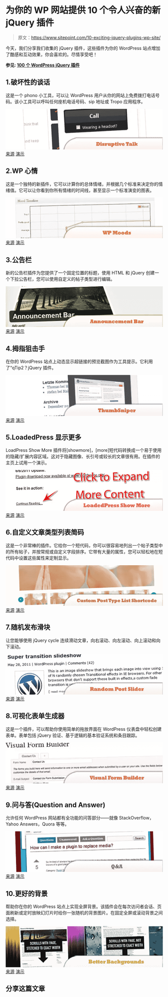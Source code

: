 # 为你的 WP 网站提供 10 个令人兴奋的新 jQuery 插件

> 原文：<https://www.sitepoint.com/10-exciting-jquery-plugins-wp-site/>

今天，我们分享我们收集的 jQuery 插件，这些插件为你的 WordPress 站点增加了酷感和互动效果，你会喜欢的。尽情享受吧！

**参见: [100 个 WordPress jQuery 插件](http://www.jquery4u.com/plugins/100-jquery-wordpress-plugins/)**

## 1.破坏性的谈话

这是一个 phono 小工具，可以让 WordPress 用户从你的网站上免费拨打电话号码。该小工具可以呼叫任何座机电话号码、sip 地址或 Tropo 应用程序。

 [![Disruptive Talk](img/30d54eebcdbd8ab693a5965437f95c9e.png)](http://wordpress.org/extend/plugins/disruptive-talk/) 
[来源](http://wordpress.org/extend/plugins/disruptive-talk/)
[演示](http://wordpress.org/extend/plugins/disruptive-talk/screenshots/)

## 2.WP 心情

这是一个独特的新插件，它可以计算你的总体情绪，并根据几个标准来决定你的情绪值。它可以让你看到你所有情绪的时间线，甚至显示一个标准演变的图表。

 [![WP Moods](img/6ce72a39c083604f4f9371e5d0b5a908.png)](http://wordpress.org/extend/plugins/wp-moods/) 
[来源](http://wordpress.org/extend/plugins/wp-moods/)
[演示](http://wordpress.org/extend/plugins/wp-moods/screenshots/)

## 3.公告栏

新的公告栏插件为您提供了一个固定位置的标题，使用 HTML 和 jQuery 创建一个下拉公告栏，您可以使用自定义的帖子类型进行编辑。

 [![Announcement Bar](img/4f959cd8418ae84c451c9d681d0fedd1.png)](http://wordpress.org/extend/plugins/announcement-bar/) 
[来源](http://wordpress.org/extend/plugins/announcement-bar/)
[演示](http://wordpress.org/extend/plugins/announcement-bar/screenshots/)

## 4.拇指狙击手

在你的 WordPress 站点上动态显示超链接的预览截图作为工具提示。它利用了“qTip2？jQuery 插件。

 [![ThumbSniper](img/b32e90b3b26024e77b76625b2fd5e386.png)](http://wordpress.org/extend/plugins/thumbsniper/) 
[来源](http://wordpress.org/extend/plugins/thumbsniper/)
[演示](http://wordpress.org/extend/plugins/thumbsniper/screenshots/)

## 5.LoadedPress 显示更多

LoadPress Show More 插件将[showmore]，[more]短代码转换成一个易于使用的隐藏/扩展内容区域。这对于隐藏图像、长引号或较长的文章很有用。在插件的主页上试用一个演示。

 [![LoadedPress Show More](img/fdb826f824cb54e05657cf37e3ef4633.png)](http://wordpress.org/extend/plugins/loadedpress-showmore/) 
[来源](http://wordpress.org/extend/plugins/loadedpress-showmore/)
[演示](http://www.loadedpress.com/2011/05/lwp-show-more-demo)

## 6.自定义文章类型列表简码

这是一个非常棒的插件。它给你一个短代码，你可以很容易地列出一个帖子类型中的所有帖子，并按常规或自定义字段排序。它带有大量的属性，您可以轻松地在短代码中设置这些属性来定制显示。

 [![Custom Post Type List Shortcode](img/ab7c05d24b16e76c328d6e16ead20270.png)](http://wordpress.org/extend/plugins/custom-post-type-list-shortcode/) 
[来源](http://wordpress.org/extend/plugins/custom-post-type-list-shortcode/)
[演示](http://wordpress.org/extend/plugins/custom-post-type-list-shortcode/screenshots/)

## 7.随机发布滑块

让您能够使用 jQuery cycle 连续滑动文章，向右滚动、向左滚动、向上滚动和向下滚动。

 [![Random Post Slider](img/6f0c142b8e554c450f264bc84e186fa0.png)](http://wordpress.org/extend/plugins/wordpress-plugin-random-post-slider/) 
[来源](http://wordpress.org/extend/plugins/wordpress-plugin-random-post-slider/)
[演示](http://www.gopiplus.com/work/2011/05/28/wordpress-plugin-random-post-slider/)

## 8.可视化表单生成器

这是一个插件，可以帮助你使用简单的拖放界面在 WordPress 仪表盘中轻松创建表单。表单包括 jQuery 验证、基于逻辑的基本验证系统和条目跟踪。

 [![Visual Form Builder](img/2d90e8baf1eed9aae3747f15329a8cbe.png)](http://wordpress.org/extend/plugins/visual-form-builder/) 
[来源](http://wordpress.org/extend/plugins/visual-form-builder/)
[演示](http://wordpress.org/extend/plugins/visual-form-builder/screenshots/)

## 9.问与答(Question and Answer)

允许任何 WordPress 网站都有全功能的问答部分——就像 StackOverflow，Yahoo Answers，Quora 等等。

 [![Q&A](img/7af8c56a85801067b0f9e1bdc06165a1.png)](http://premium.wpmudev.org/project/qa-wordpress-questions-and-answers-plugin) 
[来源](http://premium.wpmudev.org/project/qa-wordpress-questions-and-answers-plugin)
[演示](http://wpmu.org/questions/)

## 10.更好的背景

帮助你在你的 WordPress 站点上实现全屏背景。该插件会在每次访问者会话、页面刷新或定时放映幻灯片时给你一张随机的背景图片。在固定全屏或滚动背景之间选择。

 [![Better Backgrounds](img/ecc67b3b6c7a802bc546177f2d35f594.png)](http://wordpress.org/extend/plugins/better-backgrounds/) 
[来源](http://wordpress.org/extend/plugins/better-backgrounds/)
[演示](http://wordpress.org/extend/plugins/better-backgrounds/screenshots/)

## 分享这篇文章